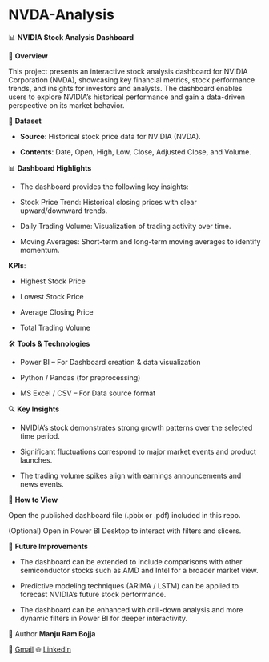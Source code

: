 # NVDA-Analysis
📊 **NVIDIA Stock Analysis Dashboard**

📝 **Overview**

This project presents an interactive stock analysis dashboard for NVIDIA Corporation (NVDA), showcasing key financial metrics, stock performance trends, and insights for investors and analysts. The dashboard enables users to explore NVIDIA’s historical performance and gain a data-driven perspective on its market behavior.

📂 **Dataset**

* **Source**: Historical stock price data for NVIDIA (NVDA).

* **Contents**: Date, Open, High, Low, Close, Adjusted Close, and Volume.

📊 **Dashboard Highlights**

* The dashboard provides the following key insights:

* Stock Price Trend: Historical closing prices with clear upward/downward trends.

* Daily Trading Volume: Visualization of trading activity over time.

* Moving Averages: Short-term and long-term moving averages to identify momentum.

**KPIs**:

* Highest Stock Price

* Lowest Stock Price

* Average Closing Price

* Total Trading Volume

🛠 **Tools & Technologies**

* Power BI – For Dashboard creation & data visualization

* Python / Pandas (for preprocessing)

* MS Excel / CSV – For Data source format

🔍 **Key Insights**

* NVIDIA’s stock demonstrates strong growth patterns over the selected time period.

* Significant fluctuations correspond to major market events and product launches.

* The trading volume spikes align with earnings announcements and news events.

🚀 **How to View**

Open the published dashboard file (.pbix or .pdf) included in this repo.

(Optional) Open in Power BI Desktop to interact with filters and slicers.

📌 **Future Improvements**

* The dashboard can be extended to include comparisons with other semiconductor stocks such as AMD and Intel for a broader market view.

* Predictive modeling techniques (ARIMA / LSTM) can be applied to forecast NVIDIA’s future stock performance.

* The dashboard can be enhanced with drill-down analysis and more dynamic filters in Power BI for deeper interactivity.

👤 Author
**Manju Ram Bojja** 

📧 [Gmail](manjurambojja@gmail.com)
🌐 [LinkedIn](https://www.linkedin.com/in/manju-ram-b-031976239/)
